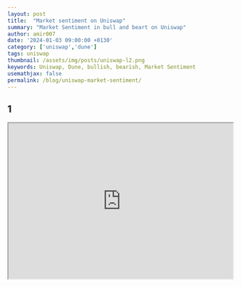 ```yaml
---
layout: post
title:  "Market sentiment on Uniswap"
summary: "Market Sentiment in bull and beart on Uniswap"
author: amir007
date: '2024-01-03 09:00:00 +0130'
category: ['uniswap','dune']
tags: uniswap
thumbnail: /assets/img/posts/uniswap-l2.png
keywords: Uniswap, Dune, bullish, bearish, Market Sentiment
usemathjax: false
permalink: /blog/uniswap-market-sentiment/
---
```

## 1

<iframe src="https://dune.com/embeds/3322721/5565375" width="100%" height="350" />

## 2

<iframe src="https://dune.com/embeds/3322721/5565371" width="100%" height="350" />

## 3

<iframe src="https://dune.com/embeds/3321048/5562148" width="100%" height="350" />

## 4

<iframe src="https://dune.com/embeds/3321134/5562213" width="100%" height="350" />

## 5

<iframe src="https://dune.com/embeds/3320340/5560715" width="100%" height="350" />

